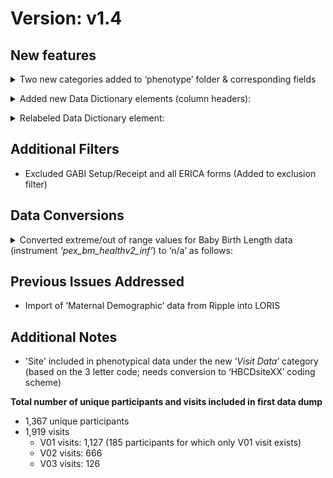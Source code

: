# Version: v1.4
## New features    

<details>
<summary>Two new categories added to ‘phenotype’ folder & corresponding fields</summary>
<ul>
<br>
(1) ‘Basic Demographics’ category:
<li>Sex (‘sex’)</li>
<li>Substance Use (‘substance_use’) (currently a placeholder)
<li>Child Race</li>
<li>Child Ethnicity</li>
<li>Maternal Race - Single Point</li>
<li>Maternal Race - Multi</li>
<li>Maternal Ethnicity</li>
<li>Maternal Education</li>
<li>Languages spoken at home</li>
<li>Gestational age at birth (currently ‘n/a’ for all cases)</li>
<li>Recruitment Site  </li>
</ul>

(2) ‘Visit Data’ category:
<ul>
<li>Visit Label (<em>‘visit’</em>)</li>
<li>Project (<em>‘project’</em>)</li>
<li>Cohort (‘cohort’)</li>
<li>Site (<em>‘site’</em>)</li>
<li>Visit Stage (<em>‘visit_stage’</em>)</li>
<li>Visit Date (<em>‘visit_date’</em>)</li>
<li>Visit Missed (<em>visit_missed’</em>)</li>
<li>Visit Missed - Reason (<em>‘reason_visit_missed’</em>)</li>
<li>Participant Withdrawal (<em>‘participant_withdrawal’</em>)</li>
<li>Participant Withdrawal - Reason (<em>‘participant_withdrawal_reason’</em>)</li>
<li>Participant Withdrawal - Date (<em>‘participant_withdrawal_date’</em>)</li>
<li>ProtocolException (<em>‘protocol_exception’</em>)</li>
<li>Protocol Exception - Date (<em>‘protocol_exception_date’</em>)  </li>
</ul>
</details>

<p>
<details>
<summary>Added new Data Dictionary elements (column headers):</summary>
<ul>
<li>Header (‘header’)</li>
<li>Instruction ('instruction')</li>
<li>Sort Order ('order_sort')</li>
<li>Label in Spanish ('label_es')</li>
<li>Instruction in Spanish ('instructions_es')</li>
<li>Header in Spanish ('header_es')</li>
<li>Note in Spanish ('note_es')  </li>
</ul>
</details>
</p>

<details>
<summary>Relabeled Data Dictionary element:</summary>
<ul>
<li>‘Full Instrument Name’ relabeled as ‘table_label’</li>
</ul>
</details>

## Additional Filters
* Excluded GABI Setup/Receipt and all ERICA forms (Added to exclusion filter)

## Data Conversions

<details>
<summary>Converted extreme/out of range values for Baby Birth Length data (instrument <i>‘pex_bm_healthv2_inf’</i>) to ‘n/a’ as follows:</summary>
<br>
<ul>
Fields & Threshold (Anything above or below thresholds gets converted to 'n/a' - (Inclusive)):
<ul>
<li>pex<em>bm</em>healthv2<em>inf</em>001<em>i</em>01 (Weight in Ounces): higher than 16
<li>pex<em>bm</em>healthv2<em>inf</em>001<em>i</em>02 (Weight in Pounds): higher than 66</li>
<li>pex<em>bm</em>healthv2<em>inf</em>002 (Height/length in Inches): outside of range 12-51</li>
<li>pex<em>bm</em>healthv2<em>inf</em>002<em>i</em>01 (Height/length in cms): outside of range 30-130</li></ul>
</li>
</ul>
</details>

## Previous Issues Addressed
 - Import of ‘Maternal Demographic’ data from Ripple into LORIS

## Additional Notes
 - 'Site' included in phenotypical data under the new ‘*Visit Data*’ category (based on the 3 letter code; needs conversion to ‘HBCDsiteXX’ coding scheme)

**Total number of unique participants and visits included in first data dump**

 - 1,367 unique participants
 - 1,919 visits
     - V01 visits: 1,127 (185 participants for which only V01 visit exists)
     - V02 visits: 666
     - V03 visits: 126
